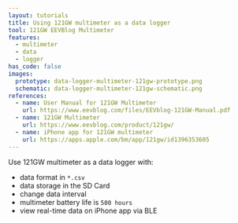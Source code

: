 ```yaml
---
layout: tutorials
title: Using 121GW multimeter as a data logger
tool: 121GW EEVBlog Multimeter
features:
  - multimeter
  - data
  - logger
has_code: false
images:
  prototype: data-logger-multimeter-121gw-prototype.png
  schematic: data-logger-multimeter-121gw-schematic.png
references:
  - name: User Manual for 121GW Multimeter
    url: https://www.eevblog.com/files/EEVblog-121GW-Manual.pdf
  - name: 121GW Multimeter
    url: https://www.eevblog.com/product/121gw/
  - name: iPhone app for 121GW multimeter
    url: https://apps.apple.com/bm/app/121gw/id1396353605
---
```


Use 121GW multimeter as a data logger with:

- data format in `*.csv`
- data storage in the SD Card
- change data interval
- multimeter battery life is `500 hours`
- view real-time data on iPhone app via BLE
